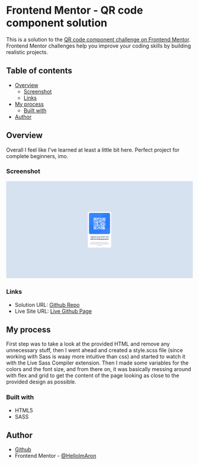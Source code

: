 # Frontend Mentor - QR code component solution

This is a solution to the [QR code component challenge on Frontend Mentor](https://www.frontendmentor.io/challenges/qr-code-component-iux_sIO_H). Frontend Mentor challenges help you improve your coding skills by building realistic projects.

## Table of contents

- [Overview](#overview)
  - [Screenshot](#screenshot)
  - [Links](#links)
- [My process](#my-process)
  - [Built with](#built-with)
- [Author](#author)

## Overview

Overall I feel like I've learned at least a little bit here. Perfect project for complete beginners, imo.

### Screenshot

![](./images/Frontend%20Mentor%20QR%20Code.png)

### Links

- Solution URL: [Github Repo](https://github.com/HelloImAron/qr-code-component-main)
- Live Site URL: [Live Github Page](https://helloimaron.github.io/qr-code-component-main/)

## My process

First step was to take a look at the provided HTML and remove any unnecessary stuff, then I went ahead and created a style.scss file
(since working with Sass is waay more intuitive than css) and started to watch it with the Live Sass Compiler extension.
Then I made some variables for the colors and the font size, and from there on, it was basically messing around with flex and grid to
get the content of the page looking as close to the provided design as possible.

### Built with

- HTML5
- SASS

## Author

- [Github](https://github.com/HelloImAron)
- Frontend Mentor - [@HelloImAron](https://www.frontendmentor.io/profile/HelloImAron)
